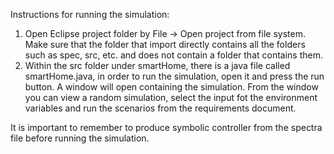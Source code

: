 Instructions for running the simulation:
1. Open Eclipse project folder by File -> Open project from file system.
Make sure that the folder that import directly contains all the folders such as spec, src, etc. and does not contain a folder that contains them.
2. Within the src folder under smartHome, there is a java file called smartHome.java, in order to run the simulation, open it and press the run button.
A window will open containing the simulation. From the window you can view a random simulation, select the input fot the environment variables and run the scenarios from the requirements document.

It is important to remember to produce symbolic controller from the spectra file before running the simulation.
